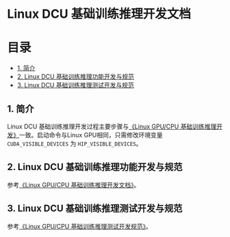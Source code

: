 # Linux DCU 基础训练推理开发文档

# 目录

- [1. 简介](#1)
- [2. Linux DCU 基础训练推理功能开发与规范](#2)
- [3. Linux DCU 基础训练推理测试开发与规范](#3)

<a name="1"></a>

## 1. 简介

Linux DCU 基础训练推理开发过程主要步骤与[《Linux GPU/CPU 基础训练推理开发》](../train_infer_python/README.md)一致。启动命令与Linux GPU相同，只需修改环境变量 `CUDA_VISIBLE_DEVICES` 为 `HIP_VISIBLE_DEVICES`。

<a name="2"></a>

## 2. Linux DCU 基础训练推理功能开发与规范

参考[《Linux GPU/CPU 基础训练推理开发文档》](../train_infer_python/README.md)。

<a name="3"></a>

## 3. Linux DCU 基础训练推理测试开发与规范

参考[《Linux GPU/CPU 基础训练推理测试开发规范》](../train_infer_python/test_train_infer_python.md)。
